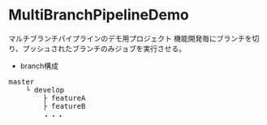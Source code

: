 # MultiBranchPipelineDemo
マルチブランチパイプラインのデモ用プロジェクト
機能開発毎にブランチを切り、プッシュされたブランチのみジョブを実行させる。
*  branch構成
<pre>
master
    └ develop
        ├ featureA
        ├ featureB
        ・・・<br>
</pre>
